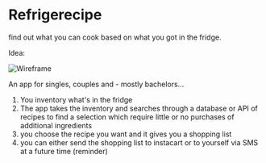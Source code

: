 # Refrigerecipe
find out what you can cook based on what you got in the fridge.


Idea:



![Wireframe](https://lh3.googleusercontent.com/49XTD17ySAdVfNzfrsMoiB8foVfg7fAQEVLXyHnxUwcR4bsEGDM3DqB6uwSWiu0_5Of-cXIqcKFF16ac9EmtyjQiIxxex7traL-QvSnsC6DpurvaH3SYGP1Y8J7HfBNMug3j0FREUXVrb7JPB60KrFCYrGTTYcgjurgvF7lpePdIM559MK09HubJeISdm9IFalnwp59EceGBzzz5ChMCqxrv1LRCO0-qVMkDj1GJy4Ubxc_LrBGaAoAjdN__n8ca5GTV2V4vd1KZ8lEiSPUgn8w8FzqBwdv5H7kKBVeqnvBFRVK-5PYK9MqODDX3DLv1XDje7iqwmE5iEsDtnNnR3i2m6Bpf1P_7kotkPM5hgGBMbYMghGhn6Tkv_kithw6ei8vnUn4PxrQPPdR-gZe8jHA-rSNTrBl6N_wNmhqeuekZETio3g_MFZKzGh9ttsy0ffoEz1CdZIkqdy0NxK7O0XgZ5StyKLaYefbY7sIjYhB9upcbdX29YNujWHQ_SAceuUfvvJa83Q6fIZEZ_4a62pcE70efVlfIEOrjbp9dQ5A0AY-FVgknwM1TpYt_hlv0o8IffWv97jsdLWjHAXl6RP-8SZpGKMWemDigLEVfcg5fJhUcq_MOzt2YNn86DZxhKJ3gYanonxPG6PAppEgyUjjiEEB-CKmWqyvV-P4TnD8=w800-h600-no "Customer journey and wireframe")

An app for singles, couples and - mostly bachelors... 
1) You inventory what's in the fridge
2) The app takes the inventory and searches through a database or API of recipes to find a selection which require little or no purchases of additional ingredients
3)  you choose the recipe you want and it gives you a shopping list
4) you can either send the shopping list to instacart or to yourself via SMS at a future time (reminder)
